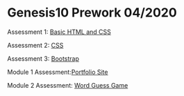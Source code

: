# Genesis10  Prework  04/2020

Assessment 1: [Basic HTML and CSS](https://hallek7.github.io/hallek7-hallek7.github.io/Dev10-Program/HTML_BasicCSS_Assessment/index.html)

Assessment 2: [CSS](https://hallek7.github.io/hallek7-hallek7.github.io/Dev10-Program/CSS_Assessment/index.html)


Assessment 3: [Bootstrap](https://hallek7.github.io/hallek7-hallek7.github.io/Dev10-Program/Bootstrap_Assessment/index.html)


Module 1 Assessment:[Portfolio Site](https://hallek7.github.io/hallek7-hallek7.github.io/Dev10-Program//Module-1_Assessment/index.html)
  

Module 2 Assessment: [Word Guess Game](https://hallek7.github.io/hallek7-hallek7.github.io/Dev10-Program/Module-2_Assessment/index.html)
